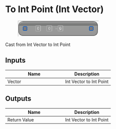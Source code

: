 # To Int Point (Int Vector)

<div align="left" data-full-width="false"><figure><img src="../../../../api/Math/Conversions/To_Int_Point_(Int_Vector).png" alt=""><figcaption></figcaption></figure></div>

Cast from Int Vector to Int Point

## Inputs

<table><thead><tr><th width="170">Name</th><th>Description</th></tr></thead><tbody><tr><td>Vector</td><td>Int Vector to Int Point</td></tr></tbody></table>

## Outputs

<table><thead><tr><th width="170">Name</th><th>Description</th></tr></thead><tbody><tr><td>Return Value</td><td>Int Vector to Int Point</td></tr></tbody></table>
